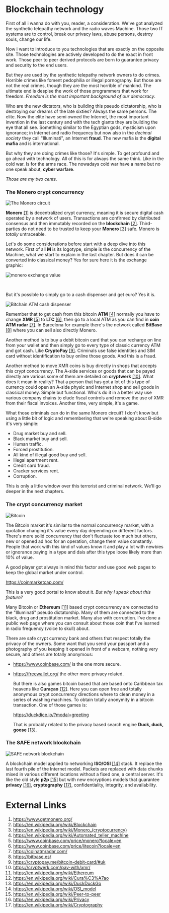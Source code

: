 # Blockchain technology

First of all i wanna do with you, reader, a consideration. We've got analyzed the synthetic telepathy network and the radio waves Machine. Those two IT systems are to control, break our privacy laws, abuse persons, destroy souls, change our life. 

Now i want to introduce to you technologies that are exactly on the opposite site. Those technologies are actively developed to do the exact in front work. Those peer to peer derived protocols are born to guarantee privacy and security to the end users. 

But they are used by the synthetic telepathy network owners to do crimes. Horrible crimes like foment pedophilia or illegal pornography. But those are not the real crimes, though they are the most horrible of mankind. The ultimate end is despise the work of those programmers that work for freedom. *Freedom is the most important background of our democracy*.

Who are the new dictators, who is building this pseudo dictatorship, who is destroying our dreams of the late sixties? Always the same persons. The elite. Now the elite have semi owned the Internet, the most important invention in the last century and with the tech giants they are building the eye that all see. Something similar to the Egyptian gods, mysticism upon ignorance; in Internet and radio frequency but now also in the *decimal society* they call "Illuminati", an Internet **fraud**. The new mafia is the **digital mafia** and is international. 

But why they are doing crimes like those? It's simple. To get profound and go ahead with technology. All of this is for always the same think. Like in the cold war. Is for the arms race. The nowadays cold war have a name but no one speak about, **cyber warfare**. 

*Those are my two cents.*   

### The Monero crypt concurrency

![The Monero circuit](http://telecomlobby.com/Images/monero.png)

**Monero** [[1]](https://www.getmonero.org/) is decentralized crypt currency, meaning it is secure digital cash  operated by a network of users. Transactions are confirmed by  distributed consensus and then immutably recorded on the **blockchain** [[2]](https://en.wikipedia.org/wiki/Blockchain).  Third-parties do not need to be trusted to keep your **Monero** [[3]](https://en.wikipedia.org/wiki/Monero_(cryptocurrency)) safe. Monero is *totally* untraceable. 

Let's do some considerations before start with a deep dive into this network. First of all **M** is its logotype, simple is the concurrency of the Machine, what we start to explain in the last chapter. But does it can be converted into classical money? Yes for sure here it is the exchange graphic:

![monero exchange value](http://telecomlobby.com/Images/monero-euro-value.png)

​                        

But it's possible to simply go to a cash dispenser and get euro? Yes it is.

![Bitchain ATM cash dispenser](http://telecomlobby.com/Images/btcpoint_bitcoin_atm_c828d19c75.jpg)

Remember that to get cash from this bitcoin **ATM** [[4]](https://en.wikipedia.org/wiki/Automated_teller_machine) normally you have to change **XMR** [[5]](https://www.coinbase.com/price/monero?locale=en) to **LTC** [[6]](https://www.coinbase.com/price/litecoin?locale=en), then go to a local ATM as you can find in **coin ATM radar** [[7]](https://coinatmradar.com/). In Barcelona for example there's the network called **BitBase** [[8]](https://bitbase.es/) where you can sell also directly Monero. 

Another method is to buy a debit bitcoin card that you can recharge on line from your wallet and then simply go to every type of classic currency ATM and got cash. Like **CryptoPay** [[9]](https://cryptopay.me/bitcoin-debit-card/#uk). Criminals use false identities and SIM card without identification to buy online those goods. And this is a fraud. 

Another method to move XMR coins is buy directly in shops that accepts this crypt concurrency. The A-side services or goods that can be payed directly are various some of them are detailed on **cryptwerk** [[10]](https://cryptwerk.com/pay-with/xmr/). What does it mean in reality? That a person that has got a lot of this type of currency could open an A-side physic and Internet shop and sell goods in classical money. Simple but functional. Who's do it in a better way use various company chains to elude fiscal controls and remove the use of XMR from their fiscal invoices. Another time, very simple, it's a game.

What those criminals can do in the same Monero circuit? I don't know but using a little bit of logic and remembering that we're speaking about B-side it's very simple:

- Drug market buy and sell.
- Black market buy and sell.
- Human traffic.
- Forced prostitution.
- All kind of illegal good buy and sell.
- Illegal apartment rent.
- Credit card fraud.
- Cracker services rent.
- Corruption. 

This is only a little window over this terrorist and criminal network. We'll go deeper in the next chapters.

### The crypt concurrency market  

![Bitcoin](http://telecomlobby.com/Images/AT8rEjx8lVL6PQ1GCU.jpeg)

The Bitcoin market it's similar to the normal concurrency market, with a quotation changing it's value every day depending on different factors. There's more solid concurrency that don't fluctuate too much but others, new or opened ad hoc for an operation, change them value constantly. People that work with this kind of values know it and play a lot with newbies or ignorance paying in a type and dais after this type loose likely more than 10% of value.  

A good player got always in mind this factor and use good web pages to keep the global market under control. 

https://coinmarketcap.com/

This is a very good portal to know about it. *But why I speak about this feature*?  

Many Bitcoin or **Ethereum** [[11]](https://en.wikipedia.org/wiki/Ethereum) based crypt concurrency are connected to the "Illuminati" pseudo dictatorship. Many of them are connected to the black, drug and prostitution market. Many also with corruption. I've done a public web page where you can consult about those coin that I've learned in radio frequency (voice to skull) about.

There are safe crypt currency bank and others that respect totally the privacy of the owners. Some want that you send your passport and a photography of you keeping it opened in front of a webcam, nothing very secure, and others are totally anonymous:

- https://www.coinbase.com/ is the one more secure.

- https://freewallet.org/ the other more privacy related.

  But there is also games bitcoin based that are based onto Caribbean tax heavens like **Curaçao** [[12]](https://en.wikipedia.org/wiki/Cura%C3%A7ao). Here you can open free and totally anonymous crypt concurrency directions where to clean money in a series of washing machines. To obtain totally anonymity in a bitcoin transaction. One of those games is:

  https://duckdice.io/?modal=greeting

  That is probably related to the privacy based search engine **Duck, duck, goose** [[13]](https://en.wikipedia.org/wiki/DuckDuckGo).

### The SAFE network blockchain 

![SAFE network blockchain](http://telecomlobby.com/Images/1200px-Safe_Water_Network_logo.svg.png)

A blockchain model applied to networking **ISO/OSI** [[14]](https://en.wikipedia.org/wiki/OSI_model) stack. It replace the last fourth pile of the Internet model. Packets are replaced with data chunks mixed in various different locations without a fixed one, a central server. It's like the old style **p2p** [[15]](https://en.wikipedia.org/wiki/Peer-to-peer) but with new encryptions models that guarantee **privacy** [[16]](https://en.wikipedia.org/wiki/Privacy), **cryptography** [[17]](https://en.wikipedia.org/wiki/Cryptography), confidentiality, integrity, and availability.



# External Links	

1. https://www.getmonero.org/
2. https://en.wikipedia.org/wiki/Blockchain
3. https://en.wikipedia.org/wiki/Monero_(cryptocurrency)
4. https://en.wikipedia.org/wiki/Automated_teller_machine
5. https://www.coinbase.com/price/monero?locale=en
6. https://www.coinbase.com/price/litecoin?locale=en
7. https://coinatmradar.com/
8. https://bitbase.es/
9. https://cryptopay.me/bitcoin-debit-card/#uk
10. https://cryptwerk.com/pay-with/xmr/
11. https://en.wikipedia.org/wiki/Ethereum
12. https://en.wikipedia.org/wiki/Cura%C3%A7ao
13. https://en.wikipedia.org/wiki/DuckDuckGo
14. https://en.wikipedia.org/wiki/OSI_model
15. https://en.wikipedia.org/wiki/Peer-to-peer
16. https://en.wikipedia.org/wiki/Privacy
17. https://en.wikipedia.org/wiki/Cryptography

